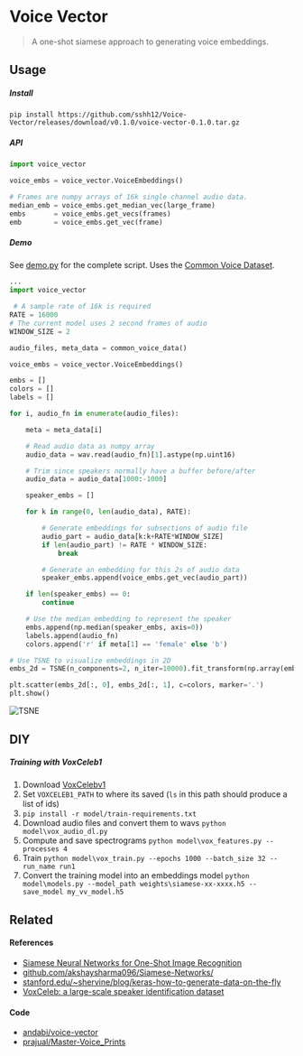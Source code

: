 # Voice Vector

> A one-shot siamese approach to generating voice embeddings.

## Usage

##### Install

`pip install https://github.com/sshh12/Voice-Vector/releases/download/v0.1.0/voice-vector-0.1.0.tar.gz`

##### API

```python
import voice_vector

voice_embs = voice_vector.VoiceEmbeddings()

# Frames are numpy arrays of 16k single channel audio data.
median_emb = voice_embs.get_median_vec(large_frame)
embs       = voice_embs.get_vecs(frames)
emb        = voice_embs.get_vec(frame)
```

##### Demo

See [demo.py](https://github.com/sshh12/Voice-Vector/blob/master/demo.py) for the complete script. Uses the [Common Voice Dataset](https://voice.mozilla.org/en).

```python
...
import voice_vector

 # A sample rate of 16k is required
RATE = 16000
# The current model uses 2 second frames of audio
WINDOW_SIZE = 2

audio_files, meta_data = common_voice_data()

voice_embs = voice_vector.VoiceEmbeddings()

embs = []
colors = []
labels = []

for i, audio_fn in enumerate(audio_files):

    meta = meta_data[i]

    # Read audio data as numpy array
    audio_data = wav.read(audio_fn)[1].astype(np.uint16)

    # Trim since speakers normally have a buffer before/after
    audio_data = audio_data[1000:-1000]

    speaker_embs = []

    for k in range(0, len(audio_data), RATE):

        # Generate embeddings for subsections of audio file
        audio_part = audio_data[k:k+RATE*WINDOW_SIZE]
        if len(audio_part) != RATE * WINDOW_SIZE:
            break

        # Generate an embedding for this 2s of audio data
        speaker_embs.append(voice_embs.get_vec(audio_part))

    if len(speaker_embs) == 0:
        continue

    # Use the median embedding to represent the speaker
    embs.append(np.median(speaker_embs, axis=0))
    labels.append(audio_fn)
    colors.append('r' if meta[1] == 'female' else 'b')

# Use TSNE to visualize embeddings in 2D
embs_2d = TSNE(n_components=2, n_iter=10000).fit_transform(np.array(embs))

plt.scatter(embs_2d[:, 0], embs_2d[:, 1], c=colors, marker='.')
plt.show()
```

![TSNE](https://user-images.githubusercontent.com/6625384/58922114-2fe79780-86ff-11e9-9b45-33ee1c7a342d.png)

## DIY

##### Training with VoxCeleb1

1. Download [VoxCelebv1](http://www.robots.ox.ac.uk/~vgg/data/voxceleb/vox1.html)
2. Set `VOXCELEB1_PATH` to where its saved (`ls` in this path should produce a list of ids)
3. `pip install -r model/train-requirements.txt`
4. Download audio files and convert them to wavs `python model\vox_audio_dl.py`
5. Compute and save spectrograms `python model\vox_features.py --processes 4`
6. Train `python model\vox_train.py --epochs 1000 --batch_size 32 --run_name run1`
7. Convert the training model into an embeddings model `python model\models.py --model_path weights\siamese-xx-xxxx.h5 --save_model my_vv_model.h5`

## Related

#### References
* [Siamese Neural Networks for One-Shot Image Recognition](https://www.cs.cmu.edu/~rsalakhu/papers/oneshot1.pdf)
* [github.com/akshaysharma096/Siamese-Networks/](https://github.com/akshaysharma096/Siamese-Networks/)
* [stanford.edu/~shervine/blog/keras-how-to-generate-data-on-the-fly](https://stanford.edu/~shervine/blog/keras-how-to-generate-data-on-the-fly)
* [VoxCeleb: a large-scale speaker identification dataset](https://arxiv.org/abs/1706.08612v1)

#### Code
* [andabi/voice-vector](https://github.com/andabi/voice-vector)
* [prajual/Master-Voice_Prints](https://github.com/prajual/Master-Voice_Prints)

